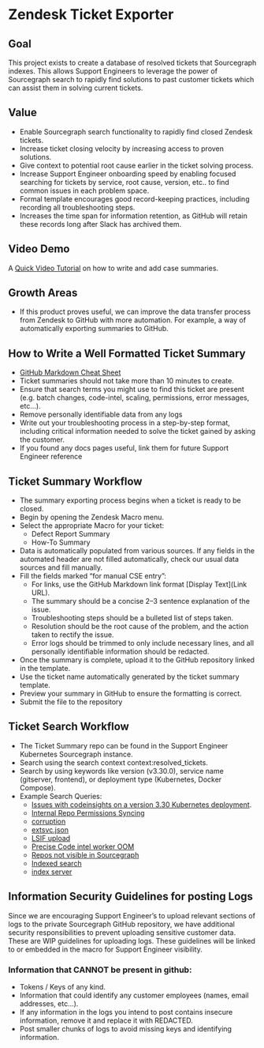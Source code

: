 # Zendesk Ticket Exporter

## Goal

This project exists to create a database of resolved tickets that Sourcegraph indexes. This allows Support Engineers to leverage the power of Sourcegraph search to rapidly find solutions to past customer tickets which can assist them in solving current tickets.

## Value

- Enable Sourcegraph search functionality to rapidly find closed Zendesk tickets.
- Increase ticket closing velocity by increasing access to proven solutions.
- Give context to potential root cause earlier in the ticket solving process.
- Increase Support Engineer onboarding speed by enabling focused searching for tickets by service, root cause, version, etc.. to find common issues in each problem space.
- Formal template encourages good record-keeping practices, including recording all troubleshooting steps.
- Increases the time span for information retention, as GitHub will retain these records long after Slack has archived them.

## Video Demo

A [Quick Video Tutorial](https://drive.google.com/file/d/1Jfq0o36vHB-yYqxMx-3fdU8654q16Zbm/view) on how to write and add case summaries.

## Growth Areas

- If this product proves useful, we can improve the data transfer process from Zendesk to GitHub with more automation. For example, a way of automatically exporting summaries to GitHub.

## How to Write a Well Formatted Ticket Summary

- [GitHub Markdown Cheat Sheet](https://github.com/adam-p/markdown-here/wiki/Markdown-Cheatsheet)
- Ticket summaries should not take more than 10 minutes to create.
- Ensure that search terms you might use to find this ticket are present (e.g. batch changes, code-intel, scaling, permissions, error messages, etc…).
- Remove personally identifiable data from any logs
- Write out your troubleshooting process in a step-by-step format, including critical information needed to solve the ticket gained by asking the customer.
- If you found any docs pages useful, link them for future Support Engineer reference

## Ticket Summary Workflow

- The summary exporting process begins when a ticket is ready to be closed.
- Begin by opening the Zendesk Macro menu.
- Select the appropriate Macro for your ticket:
  - Defect Report Summary
  - How-To Summary
- Data is automatically populated from various sources. If any fields in the automated header are not filled automatically, check our usual data sources and fill manually.
- Fill the fields marked “for manual CSE entry”:
  - For links, use the GitHub Markdown link format [Display Text](Link URL).
  - The summary should be a concise 2–3 sentence explanation of the issue.
  - Troubleshooting steps should be a bulleted list of steps taken.
  - Resolution should be the root cause of the problem, and the action taken to rectify the issue.
  - Error logs should be trimmed to only include necessary lines, and all personally identifiable information should be redacted.
- Once the summary is complete, upload it to the GitHub repository linked in the template.
- Use the ticket name automatically generated by the ticket summary template.
- Preview your summary in GitHub to ensure the formatting is correct.
- Submit the file to the repository

## Ticket Search Workflow

- The Ticket Summary repo can be found in the Support Engineer Kubernetes Sourcegraph instance.
- Search using the search context context:resolved_tickets.
- Search by using keywords like version (v3.30.0), service name (gitserver, frontend), or deployment type (Kubernetes, Docker Compose).
- Example Search Queries:
  - [Issues with codeinsights on a version 3.30 Kubernetes deployment](https://cse-k8s.sgdev.org/search?q=repo:%5Egithub%5C.com/sourcegraph/support-tools-internal%24+file:%5Eresolved-tickets+v3.30.+AND+kubernetes+AND+codeinsights&patternType=literal).
  - [Internal Repo Permissions Syncing](https://cse-k8s.sgdev.org/search?q=context:Resolved_Tickets+Internal+Repo+Permissions+Syncing+&patternType=regexp)
  - [corruption](https://cse-k8s.sgdev.org/search?q=context:Resolved_Tickets+corruption&patternType=regexp)
  - [extsvc.json](https://cse-k8s.sgdev.org/search?q=context:Resolved_Tickets+extsvc.json&patternType=regexp)
  - [LSIF upload](https://cse-k8s.sgdev.org/search?q=context:Resolved_Tickets+LSIF+upload&patternType=literal)
  - [Precise Code intel worker OOM](https://cse-k8s.sgdev.org/search?q=context:Resolved_Tickets+Precise+Code+intel+worker+OOM&patternType=regexp)
  - [Repos not visible in Sourcegraph](https://cse-k8s.sgdev.org/search?q=context:Resolved_Tickets+Repos+not+visible+in+Sourcegraph&patternType=literal)
  - [Indexed search](https://cse-k8s.sgdev.org/search?q=context:Resolved_Tickets+Indexed+search+&patternType=literal)
  - [index server](https://cse-k8s.sgdev.org/search?q=context:Resolved_Tickets+index+server&patternType=regexp)

## Information Security Guidelines for posting Logs

Since we are encouraging Support Engineer’s to upload relevant sections of logs to the private Sourcegraph GitHub repository, we have additional security responsibilities to prevent uploading sensitive customer data. These are WIP guidelines for uploading logs. These guidelines will be linked to or embedded in the macro for Support Engineer visibility.

### Information that CANNOT be present in github:

- Tokens / Keys of any kind.
- Information that could identify any customer employees (names, email addresses, etc...).
- If any information in the logs you intend to post contains insecure information, remove it and replace it with REDACTED.
- Post smaller chunks of logs to avoid missing keys and identifying information.
